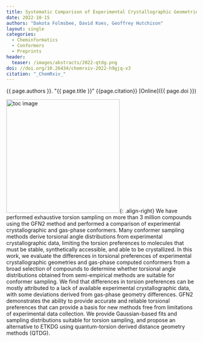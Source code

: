 ```yaml
---
title: Systematic Comparison of Experimental Crystallographic Geometries and Gas-Phase Computed Conformers for Torsion Preferences
date: 2022-10-15
authors: "Dakota Folmsbee, David Koes, Geoffrey Hutchison"
layout: single
categories:
  - Cheminformatics
  - Conformers
  - Preprints
header:
  teaser: /images/abstracts/2022-qtdg.png
doi: //doi.org/10.26434/chemrxiv-2022-h9gjq-v3
citation: "_ChemRxiv_"
---
```

{{ page.authors }}. "{{ page.title }}" {{page.citation}} [Online]({{ page.doi }})

<!--more-->

<img alt="toc image" src="{{ page.header.teaser }}" width="300 px">{: .align-right} We have performed exhaustive torsion sampling on more than 3 million compounds using the GFN2 method and performed a comparison of experimental crystallographic and gas-phase conformers. Many conformer sampling methods derive torsional angle distributions from experimental crystallographic data, limiting the torsion preferences to molecules that must be stable, synthetically accessible, and able to be crystallized. In this work, we evaluate the differences in torsional preferences of experimental crystallographic geometries and gas-phase computed conformers from a broad selection of compounds to determine whether torsional angle distributions obtained from semi-empirical methods are suitable for conformer sampling. We find that differences in torsion preferences can be mostly attributed to a lack of available experimental crystallographic data, with some deviations derived from gas-phase geometry differences. GFN2 demonstrates the ability to provide accurate and reliable torsional preferences that can provide a basis for new methods free from limitations of experimental data collection. We provide Gaussian-based fits and sampling distributions suitable for torsion sampling, and propose an alternative to ETKDG using quantum-torsion derived distance geometry methods (QTDG).

